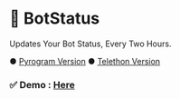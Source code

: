 # 🤖 BotStatus
Updates Your Bot Status, Every Two Hours.

● [Pyrogram Version](https://github.com/AmineSoukara/BotStatus/tree/Pyrogram)
● [Telethon Version](https://github.com/AmineSoukara/BotStatus/tree/Telethon)
### ✅ Demo : [Here](https://t.me/DamienSoukara/24)
